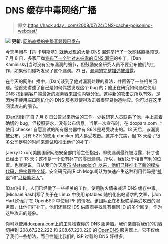 # DNS 缓存中毒网络广播

> 原文:[https://hack aday . com/2008/07/24/DNS-cache-poisoning-webcast/](https://hackaday.com/2008/07/24/dns-cache-poisoning-webcast/)

![](../Images/f8dee406dbb04ca6734cf4aee9e631fa.png)
**更新:** [网络直播的完整音频现已发布](http://blackhat.com/html/webinars/kaminsky-DNS.html)

今天[黑帽](http://www.blackhat.com/)与【丹·卡明斯基】就他发现的大量 DNS 漏洞举行了一次网络直播预览。7 月 8 日，多家厂商[宣布了一个针对未披露的 DNS 漏洞](http://www.hackaday.com/2008/07/08/major-dns-issue-causes-multivendor-patch-day/)的补丁。[Dan Kaminisky]当时没有公布漏洞的细节，但鼓励安全研究人员不要公布他们的工作，如果他们碰巧发现了这个漏洞。21 日，[漏洞的完整描述被泄露](http://blog.wired.com/27bstroke6/2008/07/details-of-dns.html)。

在今天的网络广播中，[Dan]谈到了他对漏洞处理的看法，并回答了一些相关问题。他首先讲述了自己是如何偶然发现这个 bug 的；他正在研究如何通过使用 DNS 找到离客户端最近的服务器来加快内容分发。这种新的攻击之所以有效，是因为不使用端口随机化的 DNS 服务器使得攻击者很容易伪造响应。你可以在这里阅读攻击的细节。

[Dan]谈到了自 7 月 8 日公告以来所做的工作。少数研究人员联系了他，手上拿着确切的 bug，但按照要求，没有公布信息。当第一次宣布时，在 doxpara.com 上使用 checker 自愿测试的所有服务器中有 86%是易受攻击的。13 天后，该漏洞被公布，只有 52%的使用 checker 的人易受攻击。这并不完美，但 13 天给了很多公司足够的时间来测试和推出他们的补丁。

[Jerry Dixon]美国国家网络安全部门前主任指出，即使漏洞最终被泄露，补丁也已经出了 13 天；这不是一个没有补丁的零日漏洞。所以，我们处于相当有利的位置。也就是说，自从我们昨天[发布 Metasploit】以来，他们已经推出了新的模块代码，将](http://www.hackaday.com/2008/07/23/dns-exploit-in-the-wild/)[接管整个域](http://www.caughq.org/exploits/CAU-EX-2008-0003.txt)。安全研究员[Rich Mogull]认为快速产生这种利用代码是“[扯淡](http://twitter.com/rmogull/statuses/867475896)”和“[只帮助坏人](http://twitter.com/rmogull/statuses/867476311)”。

[Dan]指出，人们已经做了一些相关的工作，使用防火墙来减轻 DNS 缓存中毒。[Michael Rash]写了关于在 Linux 中使用 iptables 随机化出站请求的文章，[Jon Hart]介绍了在 OpenBSD 中使用 PF 的情况。该团队正在积极联系易受攻击的服务器，让他们打补丁。他们还建议 IDS 供应商寻找具有相同 ID 的多个回复，作为这种攻击的迹象。

你可以使用[doxpara.com](http://www.doxpara.com/)上的工具检查你的 DNS 服务器。我们亲自将我们的机器切换到 208.67.222.222 和 208.67.220.220 的 [OpenDNS](https://www.opendns.com/) 服务器上。它不仅给了我们一些想法，而且性能比我们的 ISP 过载的 DNS 好得多。